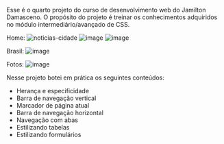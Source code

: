 Esse é o quarto projeto do curso de desenvolvimento web do Jamilton Damasceno. O propósito do projeto é treinar os conhecimentos adquiridos no módulo intermediário/avançado de CSS.

Home:
![noticias-cidade](https://github.com/lawtherea/projeto4-NoticiasCidade/assets/87096464/cfddbb9d-a83b-49a1-b7c3-ab2ba5d8d01f)
![image](https://github.com/lawtherea/projeto4-NoticiasCidade/assets/87096464/474e677b-4dfa-4f51-8742-0287b3f74163)
![image](https://github.com/lawtherea/projeto4-NoticiasCidade/assets/87096464/03f31157-cbc1-4b0e-bb12-440e6fa8bbfb)

Brasil:
![image](https://github.com/lawtherea/projeto4-NoticiasCidade/assets/87096464/354c69b9-6350-4fba-ae92-1417c3870ace)

Fotos:
![image](https://github.com/lawtherea/projeto4-NoticiasCidade/assets/87096464/76f9f59b-7422-48cc-860b-f97fcd0e2b1c)

Nesse projeto botei em prática os seguintes conteúdos:

- Herança e especificidade
- Barra de navegação vertical
- Marcador de página atual
- Barra de navegação horizontal
- Navegação com abas
- Estilizando tabelas
- Estilizando formulários
